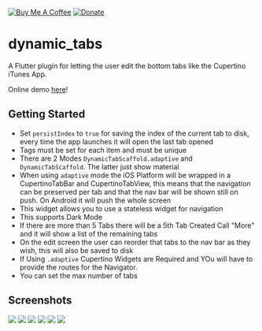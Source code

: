 [![Buy Me A Coffee](https://img.shields.io/badge/Donate-Buy%20Me%20A%20Coffee-yellow.svg)](https://www.buymeacoffee.com/rodydavis)
[![Donate](https://img.shields.io/badge/Donate-PayPal-green.svg)](https://www.paypal.com/cgi-bin/webscr?cmd=_s-xclick&hosted_button_id=WSH3GVC49GNNJ)

# dynamic_tabs

A Flutter plugin for letting the user edit the bottom tabs like the Cupertino iTunes App.

Online demo [here](https://rodydavis.github.io/dynamic_tabs/)!

## Getting Started

- Set `persistIndex` to `true` for saving the index of the current tab to disk, every time the app launches it will open the last tab opened
- Tags must be set for each item and must be unique
- There are 2 Modes `DynamicTabScaffold.adaptive` and `DynamicTabScaffold`. The latter just show material
- When using `adaptive` mode the iOS Platform will be wrapped in a CupertinoTabBar and CupertinoTabView, this means that the navigation can be preserved per tab and that the nav bar will be shown still on push. On Android it will push the whole screen
- This widget allows you to use a stateless widget for navigation
- This supports Dark Mode
- If there are more than 5 Tabs there will be a 5th Tab Created Call "More" and it will show a list of the remaining tabs
- On the edit screen the user can reorder that tabs to the nav bar as they wish, this will also be saved to disk
- If Using `.adaptive` Cupertino Widgets are Required and YOu will have to provide the routes for the Navigator.
- You can set the max number of tabs

## Screenshots

![](https://github.com/rodydavis/plugins/blob/master/packages/dynamic_tabs/screenshots/1.PNG)
![](https://github.com/rodydavis/plugins/blob/master/packages/dynamic_tabs/screenshots/2.PNG)
![](https://github.com/rodydavis/plugins/blob/master/packages/dynamic_tabs/screenshots/3.PNG)
![](https://github.com/rodydavis/plugins/blob/master/packages/dynamic_tabs/screenshots/4.PNG)
![](https://github.com/rodydavis/plugins/blob/master/packages/dynamic_tabs/screenshots/5.PNG)
![](https://github.com/rodydavis/plugins/blob/master/packages/dynamic_tabs/screenshots/6.PNG)
